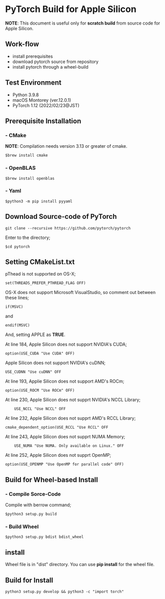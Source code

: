 # PyTorch Build for Apple Silicon
**NOTE**: This document is useful only for **scratch build** from source code for Apple Silicon.

## Work-flow
- install prerequisites
- download pytorch source from repository
- install pytorch through a wheel-build

## Test Environment
- Python 3.9.8
- macOS Montorey (ver.12.0.1)
- PyTorch 1.12 (2022/02/23@JST)
## Prerequisite Installation

### - CMake
**NOTE**: Compilation needs version 3.13 or greater of cmake.
```
$brew install cmake
```
### - OpenBLAS
```
$brew install openblas
```
### - Yaml
```
$python3 -m pip install pyyaml
```

## Download Source-code of PyTorch
```
git clone --recursive https://github.com/pytorch/pytorch
```

Enter to the directory;
```
$cd pytorch
```

## Setting CMakeList.txt
pThead is not supported on OS-X;
```
set(THREADS_PREFER_PTHREAD_FLAG OFF)
```

OS-X does not support Microsoft VisualStudio, so comment out between these lines;
```
if(MSVC)
```
and
```
endif(MSVC)
```

And, setting APPLE as **TRUE**.

At line 184,
Apple Silicon does not support NVIDIA's CUDA;
```
option(USE_CUDA "Use CUDA" OFF)
```
Apple Silicon does not support NVIDIA's cuDNN;
```
USE_CUDNN "Use cuDNN" OFF
```

At line 193,
Applie Silicon does not support AMD's ROCm;
```
option(USE_ROCM "Use ROCm" OFF)
```

At line 230,
Apple Silicon does not supprt NVIDIA's NCCL Library;
```
    USE_NCCL "Use NCCL" OFF
```
At line 232,
Apple Silicon does not supprt AMD's RCCL Library;
```
cmake_dependent_option(USE_RCCL "Use RCCL" OFF
```

At line 243,
Apple Silicon does not supprt NUMA Memory;
```
    USE_NUMA "Use NUMA. Only available on Linux." OFF
```


At line 252,
Apple Silicon does not supprt OpenMP;
```
option(USE_OPENMP "Use OpenMP for parallel code" OFF)
```
## Build for Wheel-based Install
### - Compile Sorce-Code
Compile with berrow command;
```
$python3 setup.py build
```
### - Build Wheel
```
$python3 setup.py bdist bdist_wheel
```
## install
Wheel file is in "dist" directory.
You can use **pip install** for the wheel file.

## Build for Install
```
python3 setup.py develop && python3 -c "import torch"
```